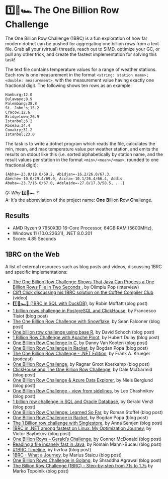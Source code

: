 # 1️⃣🐝🏎️ The One Billion Row Challenge

The One Billion Row Challenge (1BRC) is a fun exploration of how far modern dotnet can be pushed for aggregating one billion rows from a text file.
Grab all your (virtual) threads, reach out to SIMD, optimize your GC, or pull any other trick, and create the fastest implementation for solving this task!

The text file contains temperature values for a range of weather stations.
Each row is one measurement in the format `<string: station name>;<double: measurement>`, with the measurement value having exactly one fractional digit.
The following shows ten rows as an example:

```
Hamburg;12.0
Bulawayo;8.9
Palembang;38.8
St. John's;15.2
Cracow;12.6
Bridgetown;26.9
Istanbul;6.2
Roseau;34.4
Conakry;31.2
Istanbul;23.0
```

The task is to write a dotnet program which reads the file, calculates the min, mean, and max temperature value per weather station, and emits the results on stdout like this
(i.e. sorted alphabetically by station name, and the result values per station in the format `<min>/<mean>/<max>`, rounded to one fractional digit):

```
{Abha=-23.0/18.0/59.2, Abidjan=-16.2/26.0/67.3, Abéché=-10.0/29.4/69.0, Accra=-10.1/26.4/66.4, Addis Ababa=-23.7/16.0/67.0, Adelaide=-27.8/17.3/58.5, ...}
```

_Q: Why_ 1️⃣🐝🏎️ _?_\
A: It's the abbreviation of the project name: **One** **B**illion **R**ow **C**hallenge.

## Results

* AMD Ryzen 9 7950X3D 16-Core Processor, 64GB RAM (5600MHz), 
* Windows 11 (10.0.22631), .NET 8.0.201
* Score: 4.85 Seconds

## 1BRC on the Web

A list of external resources such as blog posts and videos, discussing 1BRC and specific implementations:

- [The One Billion Row Challenge Shows That Java Can Process a One Billion Rows File in Two Seconds ](https://www.infoq.com/news/2024/01/1brc-fast-java-processing), by Olimpiu Pop (interview)
- [Cliff Click discussing his 1BRC solution on the Coffee Compiler Club](https://www.youtube.com/watch?v=NJNIbgV6j-Y) (video)
- [1️⃣🐝🏎️🦆 (1BRC in SQL with DuckDB)](https://rmoff.net/2024/01/03/1%EF%B8%8F%E2%83%A3%EF%B8%8F-1brc-in-sql-with-duckdb/), by Robin Moffatt (blog post)
- [1 billion rows challenge in PostgreSQL and ClickHouse](https://ftisiot.net/posts/1brows/), by Francesco Tisiot (blog post)
- [The One Billion Row Challenge with Snowflake](https://medium.com/snowflake/the-one-billion-row-challenge-with-snowflake-f612ae76dbd5), by Sean Falconer (blog post)
- [One billion row challenge using base R](https://www.r-bloggers.com/2024/01/one-billion-row-challenge-using-base-r/), by David Schoch (blog post)
- [1 Billion Row Challenge with Apache Pinot](https://hubertdulay.substack.com/p/1-billion-row-challenge-in-apache), by Hubert Dulay (blog post)
- [One Billion Row Challenge In C](https://www.dannyvankooten.com/blog/2024/1brc/), by Danny Van Kooten (blog post)
- [One Billion Row Challenge in Racket](https://defn.io/2024/01/10/one-billion-row-challenge-in-racket/), by Bogdan Popa (blog post)
- [The One Billion Row Challenge - .NET Edition](https://dev.to/mergeconflict/392-the-one-billion-row-challenge-net-edition), by Frank A. Krueger (podcast)
- [One Billion Row Challenge](https://curiouscoding.nl/posts/1brc/), by Ragnar Groot Koerkamp (blog post)
- [ClickHouse and The One Billion Row Challenge](https://clickhouse.com/blog/clickhouse-one-billion-row-challenge), by Dale McDiarmid (blog post)
- [One Billion Row Challenge & Azure Data Explorer](https://nielsberglund.com/post/2024-01-28-one-billion-row-challenge--azure-data-explorer/), by Niels Berglund (blog post)
- [One Billion Row Challenge - view from sidelines](https://www.chashnikov.dev/post/one-billion-row-challenge-view-from-sidelines), by Leo Chashnikov (blog post)
- [1 billion row challenge in SQL and Oracle Database](https://geraldonit.com/2024/01/31/1-billion-row-challenge-in-sql-and-oracle-database/), by Gerald Venzl (blog post)
- [One Billion Row Challenge: Learned So Far](https://gamlor.info/posts-output/2024-01-12-one-billion-row-challenge/en/), by Roman Stoffel (blog post)
- [One Billion Row Challenge in Racket](https://defn.io/2024/01/10/one-billion-row-challenge-in-racket/), by Bogdan Popa (blog post)
- [The 1 Billion row challenge with Singlestore](https://medium.com/@testily/the-1-billion-row-challenge-with-singlestore-224ce97e451f), by Anna Semjen (blog post)
- [1BRC in .NET among fastest on Linux: My Optimization Journey](https://hotforknowledge.com/2024/01/13/1brc-in-dotnet-among-fastest-on-linux-my-optimization-journey/), by Victor Baybekov (blog post)
- [One Billion Rows – Gerald’s Challenge](https://connor-mcdonald.com/2024/02/03/one-billion-rows-geralds-challenge/), by Connor McDonald (blog post)
- [Reading a file insanely fast in Java](https://rmannibucau.metawerx.net/reading-a-file-insanely-fast-in-java.html), by Romain Manni-Bucau (blog post)
- [#1BRC Timeline](https://tivrfoa.github.io/java/benchmark/performance/2024/02/05/1BRC-Timeline.html), by tivrfoa (blog post)
- [1BRC - What a Journey](https://www.esolutions.tech/1brc-what-a-journey), by Marius Staicu (blog post)
- [One Billion Rows Challenge in Golang](https://www.bytesizego.com/blog/one-billion-row-challenge-go), by Shraddha Agrawal (blog post)
- [The Billion Row Challenge (1BRC) - Step-by-step from 71s to 1.7s](https://questdb.io/blog/billion-row-challenge-step-by-step/) by Marko Topolnik (blog post)
